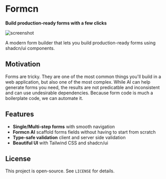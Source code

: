 # Formcn 

**Build production-ready forms with a few clicks**

![screenshot](https://0ecd2qxhjqgqxftv.public.blob.vercel-storage.com/850_1x_shots_so.jpg)

A modern form builder that lets you build production-ready forms using shadcn/ui components.

## Motivation

Forms are tricky. They are one of the most common things you'll build in a web application, but also one of the most complex. While AI can help generate forms you need, the results are not predicatble and inconsistent and can use undesirable dependencies. Because form code is much a boilerplate code, we can automate it. 


## Features

- **Single/Multi-step forms** with smooth navigation
- **Formcn AI** scaffold forms fields without having to start from scratch
- **Type-safe validation** client and server side validation
- **Beautiful UI** with Tailwind CSS and shadcn/ui


## License

This project is open-source. See `LICENSE` for details.
